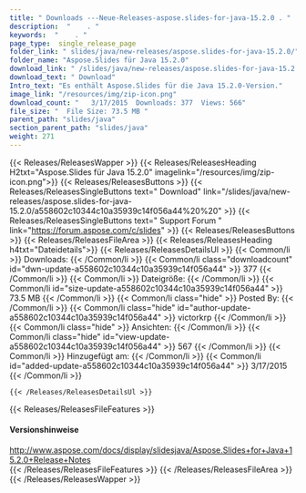 ```yaml
---
title: " Downloads ---Neue-Releases-aspose.slides-for-java-15.2.0 . "
description:  "    . " 
keywords:  "    . " 
page_type:  single_release_page
folder_link: " slides/java/new-releases/aspose.slides-for-java-15.2.0/"
folder_name: "Aspose.Slides für Java 15.2.0"
download_link: " /slides/java/new-releases/aspose.slides-for-java-15.2.0/a558602c10344c10a35939c14f056a44"
download_text: " Download"
Intro_text: "Es enthält Aspose.Slides für die Java 15.2.0-Version."
image_link: "/resources/img/zip-icon.png"
download_count: "   3/17/2015  Downloads: 377  Views: 566"
file_size: "  File Size: 73.5 MB "
parent_path: "slides/java"
section_parent_path: "slides/java"
weight: 271
---
```


{{< Releases/ReleasesWapper >}}
  {{< Releases/ReleasesHeading H2txt="Aspose.Slides für Java 15.2.0" imagelink="/resources/img/zip-icon.png">}}
  {{< Releases/ReleasesButtons >}}
    {{< Releases/ReleasesSingleButtons text=" Download" link="/slides/java/new-releases/aspose.slides-for-java-15.2.0/a558602c10344c10a35939c14f056a44%20%20" >}}
    {{< Releases/ReleasesSingleButtons text=" Support Forum " link="https://forum.aspose.com/c/slides" >}}
  {{< Releases/ReleasesButtons >}}
  {{< Releases/ReleasesFileArea >}}
    {{< Releases/ReleasesHeading h4txt="Dateidetails">}}
    {{< Releases/ReleasesDetailsUl >}}
            {{< Common/li >}} Downloads: {{< /Common/li >}}
      {{< Common/li class="downloadcount" id="dwn-update-a558602c10344c10a35939c14f056a44" >}} 377 {{< /Common/li >}}
      {{< Common/li >}} Dateigröße: {{< /Common/li >}}
      {{< Common/li id="size-update-a558602c10344c10a35939c14f056a44" >}} 73.5 MB {{< /Common/li >}} 
      {{< Common/li  class="hide" >}} Posted By: {{< /Common/li >}} 
      {{< Common/li class="hide" id="author-update-a558602c10344c10a35939c14f056a44" >}} victorkrp {{< /Common/li >}}
      {{< Common/li class="hide" >}} Ansichten: {{< /Common/li >}}
      {{< Common/li class="hide" id="view-update-a558602c10344c10a35939c14f056a44" >}} 567 {{< /Common/li >}}
      {{< Common/li >}} Hinzugefügt am: {{< /Common/li >}}
      {{< Common/li id="added-update-a558602c10344c10a35939c14f056a44" >}} 3/17/2015 {{< /Common/li >}} 

    {{< /Releases/ReleasesDetailsUl >}}

  {{< Releases/ReleasesFileFeatures >}}
      <h4>Versionshinweise</h4><div><a href="http://www.aspose.com/docs/display/slidesjava/Aspose.Slides+for+Java+15.2.0+Release+Notes">http://www.aspose.com/docs/display/slidesjava/Aspose.Slides+for+Java+15.2.0+Release+Notes</a></div>
  {{< /Releases/ReleasesFileFeatures >}}
 {{< /Releases/ReleasesFileArea >}}
{{< /Releases/ReleasesWapper >}}



